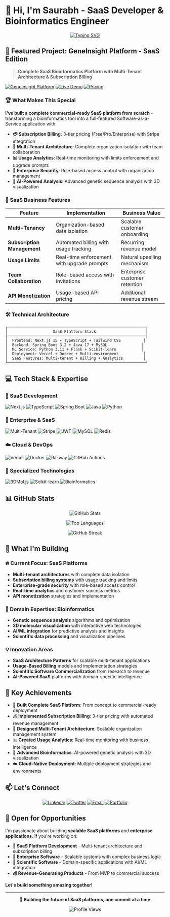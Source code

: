 # 👋 Hi, I'm Saurabh - SaaS Developer & Bioinformatics Engineer

<div align="center">

[![Typing SVG](https://readme-typing-svg.herokuapp.com?font=Fira+Code&size=22&duration=3000&pause=1000&color=2E9EF7&center=true&vCenter=true&width=600&lines=Full-Stack+SaaS+Developer;Bioinformatics+Platform+Engineer;Multi-Tenant+Architecture+Specialist;AI%2FML+Integration+Expert)](https://git.io/typing-svg)

</div>

## 🚀 **Featured Project: GeneInsight Platform - SaaS Edition**

> **Complete SaaS Bioinformatics Platform with Multi-Tenant Architecture & Subscription Billing**

[![GeneInsight Platform](https://img.shields.io/badge/🧬_GeneInsight_Platform-SaaS_Edition-purple?style=for-the-badge)](https://geneinsight-platform.vercel.app)
[![Live Demo](https://img.shields.io/badge/🚀_Live_Demo-Vercel-black?style=for-the-badge)](https://geneinsight-platform.vercel.app)
[![Pricing](https://img.shields.io/badge/💰_Pricing-View_Plans-green?style=for-the-badge)](https://geneinsight-platform.vercel.app/pricing)

### 🏆 **What Makes This Special**

**I've built a complete commercial-ready SaaS platform from scratch** - transforming a bioinformatics tool into a full-featured Software-as-a-Service application with:

- **💳 Subscription Billing**: 3-tier pricing (Free/Pro/Enterprise) with Stripe integration
- **🏢 Multi-Tenant Architecture**: Complete organization isolation with team collaboration
- **📊 Usage Analytics**: Real-time monitoring with limits enforcement and upgrade prompts
- **🔐 Enterprise Security**: Role-based access control with organization management
- **🧬 AI-Powered Analysis**: Advanced genetic sequence analysis with 3D visualization

### 💼 **SaaS Business Features**

| Feature | Implementation | Business Value |
|---------|---------------|----------------|
| **Multi-Tenancy** | Organization-based data isolation | Scalable customer onboarding |
| **Subscription Management** | Automated billing with usage tracking | Recurring revenue model |
| **Usage Limits** | Real-time enforcement with upgrade prompts | Natural upselling mechanism |
| **Team Collaboration** | Role-based access with invitations | Enterprise customer retention |
| **API Monetization** | Usage-based API pricing | Additional revenue stream |

### 🛠 **Technical Architecture**

```
┌─────────────────────────────────────────────────────────────┐
│                    SaaS Platform Stack                      │
├─────────────────────────────────────────────────────────────┤
│  Frontend: Next.js 15 + TypeScript + Tailwind CSS          │
│  Backend: Spring Boot 3.2 + Java 17 + MySQL               │
│  ML Service: Python 3.11 + Flask + Scikit-learn           │
│  Deployment: Vercel + Docker + Multi-environment           │
│  SaaS Features: Multi-tenant + Billing + Analytics         │
└─────────────────────────────────────────────────────────────┘
```

## 💻 **Tech Stack & Expertise**

### **🚀 SaaS Development**
![Next.js](https://img.shields.io/badge/Next.js-15.2.4-black?logo=next.js&logoColor=white)
![TypeScript](https://img.shields.io/badge/TypeScript-5.0-blue?logo=typescript&logoColor=white)
![Spring Boot](https://img.shields.io/badge/Spring_Boot-3.2-green?logo=spring&logoColor=white)
![Java](https://img.shields.io/badge/Java-17-orange?logo=java&logoColor=white)
![Python](https://img.shields.io/badge/Python-3.11-blue?logo=python&logoColor=white)

### **🏢 Enterprise & SaaS**
![Multi-Tenant](https://img.shields.io/badge/Multi--Tenant-Architecture-purple)
![Stripe](https://img.shields.io/badge/Stripe-Billing-blue?logo=stripe&logoColor=white)
![JWT](https://img.shields.io/badge/JWT-Authentication-green)
![MySQL](https://img.shields.io/badge/MySQL-8.0-blue?logo=mysql&logoColor=white)
![Redis](https://img.shields.io/badge/Redis-Caching-red?logo=redis&logoColor=white)

### **☁️ Cloud & DevOps**
![Vercel](https://img.shields.io/badge/Vercel-Deployment-black?logo=vercel&logoColor=white)
![Docker](https://img.shields.io/badge/Docker-Containerization-blue?logo=docker&logoColor=white)
![Railway](https://img.shields.io/badge/Railway-Cloud-purple?logo=railway&logoColor=white)
![GitHub Actions](https://img.shields.io/badge/GitHub_Actions-CI%2FCD-black?logo=github&logoColor=white)

### **🧬 Specialized Technologies**
![3DMol.js](https://img.shields.io/badge/3DMol.js-Molecular_Visualization-green)
![Scikit-learn](https://img.shields.io/badge/Scikit--learn-ML-orange?logo=scikit-learn&logoColor=white)
![Bioinformatics](https://img.shields.io/badge/Bioinformatics-Domain_Expertise-blue)

## 📊 **GitHub Stats**

<div align="center">

![GitHub Stats](https://github-readme-stats.vercel.app/api?username=saurabhhhcodes&show_icons=true&theme=tokyonight&hide_border=true&count_private=true)

![Top Languages](https://github-readme-stats.vercel.app/api/top-langs/?username=saurabhhhcodes&layout=compact&theme=tokyonight&hide_border=true)

![GitHub Streak](https://github-readme-streak-stats.herokuapp.com/?user=saurabhhhcodes&theme=tokyonight&hide_border=true)

</div>

## 🎯 **What I'm Building**

### **🔥 Current Focus: SaaS Platforms**
- **Multi-tenant architectures** with complete data isolation
- **Subscription billing systems** with usage tracking and limits
- **Enterprise-grade security** with role-based access control
- **Real-time analytics** and customer success metrics
- **API monetization** strategies and implementation

### **🧬 Domain Expertise: Bioinformatics**
- **Genetic sequence analysis** algorithms and optimization
- **3D molecular visualization** with interactive web technologies
- **AI/ML integration** for predictive analysis and insights
- **Scientific data processing** and visualization pipelines

### **💡 Innovation Areas**
- **SaaS Architecture Patterns** for scalable multi-tenant applications
- **Usage-Based Billing** models and implementation strategies
- **Scientific Software Commercialization** from research to revenue
- **AI-Powered SaaS** platforms with domain-specific intelligence

## 🌟 **Key Achievements**

- 🚀 **Built Complete SaaS Platform**: From concept to commercial-ready deployment
- 💰 **Implemented Subscription Billing**: 3-tier pricing with automated revenue management
- 🏢 **Designed Multi-Tenant Architecture**: Scalable organization management system
- 📊 **Created Usage Analytics**: Real-time monitoring with business intelligence
- 🧬 **Advanced Bioinformatics**: AI-powered genetic analysis with 3D visualization
- ☁️ **Cloud-Native Deployment**: Multiple deployment strategies and environments

## 📫 **Let's Connect**

<div align="center">

[![LinkedIn](https://img.shields.io/badge/LinkedIn-Connect-blue?style=for-the-badge&logo=linkedin)](https://linkedin.com/in/saurabhhhcodes)
[![Twitter](https://img.shields.io/badge/Twitter-Follow-blue?style=for-the-badge&logo=twitter)](https://twitter.com/saurabhhhcodes)
[![Email](https://img.shields.io/badge/Email-Contact-red?style=for-the-badge&logo=gmail)](mailto:saurabh@geneinsight.com)
[![Portfolio](https://img.shields.io/badge/Portfolio-Visit-green?style=for-the-badge&logo=vercel)](https://saurabhhhcodes.vercel.app)

</div>

## 💼 **Open for Opportunities**

I'm passionate about building **scalable SaaS platforms** and **enterprise applications**. If you're working on:

- **🚀 SaaS Platform Development** - Multi-tenant architecture and subscription billing
- **🏢 Enterprise Software** - Scalable systems with complex business logic
- **🧬 Scientific Software** - Domain-specific applications with AI/ML integration
- **💰 Revenue-Generating Products** - From MVP to commercial success

**Let's build something amazing together!**

---

<div align="center">

**🧬 Building the future of SaaS platforms, one commit at a time**

![Profile Views](https://komarev.com/ghpvc/?username=saurabhhhcodes&color=blueviolet&style=flat-square&label=Profile+Views)

</div>
